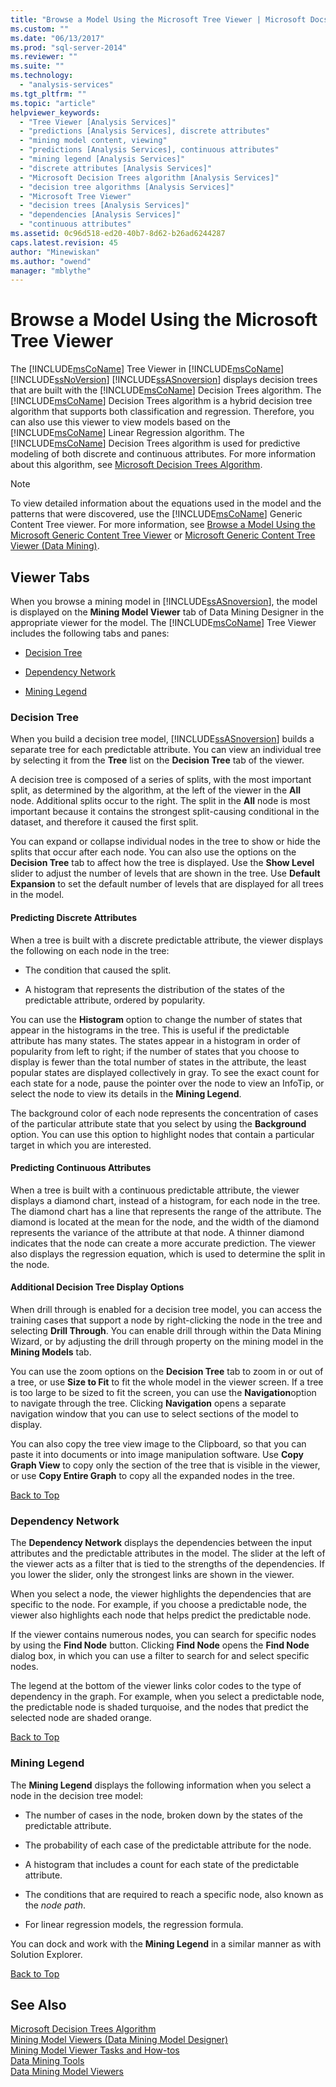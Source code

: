 ```yaml
---
title: "Browse a Model Using the Microsoft Tree Viewer | Microsoft Docs"
ms.custom: ""
ms.date: "06/13/2017"
ms.prod: "sql-server-2014"
ms.reviewer: ""
ms.suite: ""
ms.technology: 
  - "analysis-services"
ms.tgt_pltfrm: ""
ms.topic: "article"
helpviewer_keywords: 
  - "Tree Viewer [Analysis Services]"
  - "predictions [Analysis Services], discrete attributes"
  - "mining model content, viewing"
  - "predictions [Analysis Services], continuous attributes"
  - "mining legend [Analysis Services]"
  - "discrete attributes [Analysis Services]"
  - "Microsoft Decision Trees algorithm [Analysis Services]"
  - "decision tree algorithms [Analysis Services]"
  - "Microsoft Tree Viewer"
  - "decision trees [Analysis Services]"
  - "dependencies [Analysis Services]"
  - "continuous attributes"
ms.assetid: 0c96d518-ed20-40b7-8d62-b26ad6244287
caps.latest.revision: 45
author: "Minewiskan"
ms.author: "owend"
manager: "mblythe"
---
```

# Browse a Model Using the Microsoft Tree Viewer
  The [!INCLUDE[msCoName](../../includes/msconame-md.md)] Tree Viewer in [!INCLUDE[msCoName](../../includes/msconame-md.md)] [!INCLUDE[ssNoVersion](../../includes/ssnoversion-md.md)] [!INCLUDE[ssASnoversion](../../includes/ssasnoversion-md.md)] displays decision trees that are built with the [!INCLUDE[msCoName](../../includes/msconame-md.md)] Decision Trees algorithm. The [!INCLUDE[msCoName](../../includes/msconame-md.md)] Decision Trees algorithm is a hybrid decision tree algorithm that supports both classification and regression. Therefore, you can also use this viewer to view models based on the [!INCLUDE[msCoName](../../includes/msconame-md.md)] Linear Regression algorithm. The [!INCLUDE[msCoName](../../includes/msconame-md.md)] Decision Trees algorithm is used for predictive modeling of both discrete and continuous attributes. For more information about this algorithm, see [Microsoft Decision Trees Algorithm](microsoft-decision-trees-algorithm.md).  
  
> [!NOTE]  
>  To view detailed information about the equations used in the model and the patterns that were discovered, use the [!INCLUDE[msCoName](../../includes/msconame-md.md)] Generic Content Tree viewer. For more information, see [Browse a Model Using the Microsoft Generic Content Tree Viewer](browse-a-model-using-the-microsoft-generic-content-tree-viewer.md) or [Microsoft Generic Content Tree Viewer &#40;Data Mining&#41;](../microsoft-generic-content-tree-viewer-data-mining.md).  
  
##  <a name="BKMK_TabsPanes"></a> Viewer Tabs  
 When you browse a mining model in [!INCLUDE[ssASnoversion](../../includes/ssasnoversion-md.md)], the model is displayed on the **Mining Model Viewer** tab of Data Mining Designer in the appropriate viewer for the model. The [!INCLUDE[msCoName](../../includes/msconame-md.md)] Tree Viewer includes the following tabs and panes:  
  
-   [Decision Tree](#BKMK_DecisionTree)  
  
-   [Dependency Network](#BKMK_DependencyNetwork)  
  
-   [Mining Legend](#BKMK_MiningLegend)  
  
###  <a name="BKMK_DecisionTree"></a> Decision Tree  
 When you build a decision tree model, [!INCLUDE[ssASnoversion](../../includes/ssasnoversion-md.md)] builds a separate tree for each predictable attribute. You can view an individual tree by selecting it from the **Tree** list on the **Decision Tree** tab of the viewer.  
  
 A decision tree is composed of a series of splits, with the most important split, as determined by the algorithm, at the left of the viewer in the **All** node. Additional splits occur to the right. The split in the **All** node is most important because it contains the strongest split-causing conditional in the dataset, and therefore it caused the first split.  
  
 You can expand or collapse individual nodes in the tree to show or hide the splits that occur after each node. You can also use the options on the **Decision Tree** tab to affect how the tree is displayed. Use the **Show Level** slider to adjust the number of levels that are shown in the tree. Use **Default Expansion** to set the default number of levels that are displayed for all trees in the model.  
  
#### Predicting Discrete Attributes  
 When a tree is built with a discrete predictable attribute, the viewer displays the following on each node in the tree:  
  
-   The condition that caused the split.  
  
-   A histogram that represents the distribution of the states of the predictable attribute, ordered by popularity.  
  
 You can use the **Histogram** option to change the number of states that appear in the histograms in the tree. This is useful if the predictable attribute has many states. The states appear in a histogram in order of popularity from left to right; if the number of states that you choose to display is fewer than the total number of states in the attribute, the least popular states are displayed collectively in gray. To see the exact count for each state for a node, pause the pointer over the node to view an InfoTip, or select the node to view its details in the **Mining Legend**.  
  
 The background color of each node represents the concentration of cases of the particular attribute state that you select by using the **Background** option. You can use this option to highlight nodes that contain a particular target in which you are interested.  
  
#### Predicting Continuous Attributes  
 When a tree is built with a continuous predictable attribute, the viewer displays a diamond chart, instead of a histogram, for each node in the tree. The diamond chart has a line that represents the range of the attribute. The diamond is located at the mean for the node, and the width of the diamond represents the variance of the attribute at that node. A thinner diamond indicates that the node can create a more accurate prediction. The viewer also displays the regression equation, which is used to determine the split in the node.  
  
#### Additional Decision Tree Display Options  
 When drill through is enabled for a decision tree model, you can access the training cases that support a node by right-clicking the node in the tree and selecting **Drill Through**. You can enable drill through within the Data Mining Wizard, or by adjusting the drill through property on the mining model in the **Mining Models** tab.  
  
 You can use the zoom options on the **Decision Tree** tab to zoom in or out of a tree, or use **Size to Fit** to fit the whole model in the viewer screen. If a tree is too large to be sized to fit the screen, you can use the **Navigation**option to navigate through the tree. Clicking **Navigation** opens a separate navigation window that you can use to select sections of the model to display.  
  
 You can also copy the tree view image to the Clipboard, so that you can paste it into documents or into image manipulation software. Use **Copy Graph View** to copy only the section of the tree that is visible in the viewer, or use **Copy Entire Graph** to copy all the expanded nodes in the tree.  
  
 [Back to Top](#BKMK_TabsPanes)  
  
###  <a name="BKMK_DependencyNetwork"></a> Dependency Network  
 The **Dependency Network** displays the dependencies between the input attributes and the predictable attributes in the model. The slider at the left of the viewer acts as a filter that is tied to the strengths of the dependencies. If you lower the slider, only the strongest links are shown in the viewer.  
  
 When you select a node, the viewer highlights the dependencies that are specific to the node. For example, if you choose a predictable node, the viewer also highlights each node that helps predict the predictable node.  
  
 If the viewer contains numerous nodes, you can search for specific nodes by using the **Find Node** button. Clicking **Find Node** opens the **Find Node** dialog box, in which you can use a filter to search for and select specific nodes.  
  
 The legend at the bottom of the viewer links color codes to the type of dependency in the graph. For example, when you select a predictable node, the predictable node is shaded turquoise, and the nodes that predict the selected node are shaded orange.  
  
 [Back to Top](#BKMK_TabsPanes)  
  
###  <a name="BKMK_MiningLegend"></a> Mining Legend  
 The **Mining Legend** displays the following information when you select a node in the decision tree model:  
  
-   The number of cases in the node, broken down by the states of the predictable attribute.  
  
-   The probability of each case of the predictable attribute for the node.  
  
-   A histogram that includes a count for each state of the predictable attribute.  
  
-   The conditions that are required to reach a specific node, also known as the *node path*.  
  
-   For linear regression models, the regression formula.  
  
 You can dock and work with the **Mining Legend** in a similar manner as with Solution Explorer.  
  
 [Back to Top](#BKMK_TabsPanes)  
  
## See Also  
 [Microsoft Decision Trees Algorithm](microsoft-decision-trees-algorithm.md)   
 [Mining Model Viewers &#40;Data Mining Model Designer&#41;](../mining-model-viewers-data-mining-model-designer.md)   
 [Mining Model Viewer Tasks and How-tos](mining-model-viewer-tasks-and-how-tos.md)   
 [Data Mining Tools](data-mining-tools.md)   
 [Data Mining Model Viewers](data-mining-model-viewers.md)  
  
  